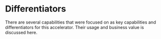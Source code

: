 # Differentiators

There are several capabilities that were focused on as key capabilities and differentiators for this accelerator. Their usage and business value is discussed here.
